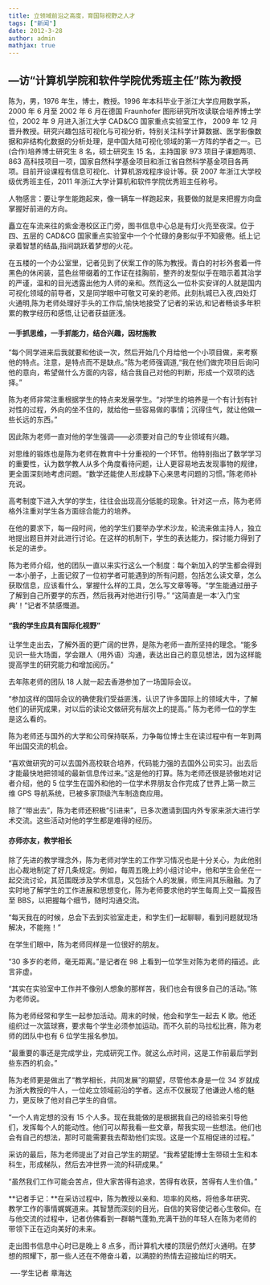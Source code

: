 ```yaml
---
title: 立领域前沿之高度，育国际视野之人才
tags: ["新闻"]
date: 2012-3-28
author: admin
mathjax: true
---
```


## —访“计算机学院和软件学院优秀班主任”陈为教授

陈为，男，1976 年生，博士，教授。1996 年本科毕业于浙江大学应用数学系，2000 年 6 月至 2002 年 6 月在德国 Fraunhofer 图形研究所攻读联合培养博士学位，2002 年 9 月进入浙江大学 CAD&CG 国家重点实验室工作， 2009 年 12 月晋升教授。研究兴趣包括可视化与可视分析，特别关注科学计算数据、医学影像数据和非结构化数据的分析处理，是中国大陆可视化领域的第一方阵的学者之一。已(合作)培养博士研究生 8 名，硕士研究生 15 名，主持国家 973 项目子课题两项、863 高科技项目一项，国家自然科学基金项目和浙江省自然科学基金项目各两项。目前开设课程有信息可视化、计算机游戏程序设计等。获 2007 年浙江大学校级优秀班主任，2011 年浙江大学计算机和软件学院优秀班主任称号。

人物感言：要让学生能跑起来，像一辆车一样跑起来，我要做的就是来把握方向盘掌握好前进的方向。

矗立在车流来往的紫金港校区正门旁，图书信息中心总是有灯火亮至夜深。位于四、五层的 CAD&CG 国家重点实验室中一个个忙碌的身影似乎不知疲倦。纸上记录着智慧的结晶,指间跳跃着梦想的火花。

在五楼的一个办公室里，记者见到了伏案工作的陈为教授。青白的衬衫外套着一件黑色的休闲装，蓝色丝带缀着的工作证在挂胸前，整齐的发型似乎在暗示着其治学的严谨，温和的目光透露出他为人师的亲和。然而这么一位朴实安详的人就是国内可视化领域的前导者，又是同学眼中可敬又可亲的老师。此刻杭城已入夜,四处灯火通明,陈为老师处理好手头的工作后,愉快地接受了记者的采访,和记者畅谈多年积累的教学经历和感悟,让记者获益匪浅。

#### 一手抓思维，一手抓能力，结合兴趣，因材施教

“每个同学进来后我就要和他谈一次，然后开始几个月给他一个小项目做，来考察他的特点。注意，是特点而不是缺点。”陈为老师强调道,“我在他们做完项目后询问他的意向，希望做什么方面的内容，结合我自己对他的判断，形成一个双项的选择。”

陈为老师非常注重根据学生的特点来发展学生。“对学生的培养是一个有计划有针对性的过程，外向的坐不住的，就给他一些容易做的事情；沉得住气，就让他做一些长远的东西。”

因此陈为老师一直对他的学生强调——必须要对自己的专业领域有兴趣。

对思维的锻炼也是陈为老师在教育中十分重视的一个环节。他特别指出了数学学习的重要性，认为数学教人从多个角度看待问题，让人更容易地去发现事物的规律，更全面深刻地考虑问题。“数学还能使人形成静下心来思考问题的习惯。”陈老师补充说。

高考制度下进入大学的学生，往往会出现高分低能的现象。针对这一点，陈为老师格外注重对学生各方面综合能力的培养。

在他的要求下，每一段时间，他的学生们要举办学术沙龙，轮流来做主持人，独立地提出题目并对此进行讨论。在这样的机制下，学生的表达能力，探讨能力得到了长足的进步。

陈为老师介绍，他的团队一直以来实行这么一个制度：每个新加入的学生都会得到一本小册子，上面记叙了一位初学者可能遇到的所有问题，包括怎么读文章，怎么获取信息，应该看什么，掌握什么样的工具，怎么写文章等等。“学生能通过册子了解到自己所要学的东西，然后我再对他进行引导。” “这简直是一本‘入门宝典’！”记者不禁感慨道。

#### “我的学生应具有国际化视野”

让学生走出去，了解外面的更广阔的世界，是陈为老师一直所坚持的理念。“能多见识一些大场面，学会跟人（用外语）沟通，表达出自己的意见想法，因为这样能提高学生的研究能力和增加阅历。”

去年陈老师的团队 18 人就一起去香港参加了一场国际会议。

“参加这样的国际会议的确使我们受益匪浅，认识了许多国际上的领域大牛，了解他们的研究成果，对以后的读论文做研究有层次上的提高。” 陈为老师一位的学生是这么看的。

陈为老师还与国外的大学和公司保持联系，力争每位博士生在读过程中有一年到两年出国交流的机会。

“喜欢做研究的可以去国外高校联合培养，代码能力强的去国外公司实习。出去后才能最快地把领域的最新信息传过来。”这是他的打算。陈为老师还很是骄傲地对记者介绍，他的 5 位学生在国外和他的一位学术界朋友合作完成了世界上第一款三维 GPS 导航系统，已被多家顶级汽车制造商应用。

除了“带出去”，陈为老师还积极“引进来”，已多次邀请到国内外专家来浙大进行学术交流。这些活动对他的学生都是难得的经历。

#### 亦师亦友，教学相长

除了先进的教学理念外，陈为老师对学生的工作学习情况也是十分关心，为此他别出心裁地制定了好几条规定。例如，每周五晚上的小组讨论中，他和学生会坐在一起交流讨论，其范围既涉及学术信息，又包括个人的发展，师生间其乐融融。为了实时地了解学生的工作进展和思想变化，陈为老师要求他的学生每周上交一篇报告至 BBS，以把握每个细节，随时沟通交流。

“每天我在的时候，总会下去到实验室走走，和学生们一起聊聊，看到问题就现场解决，不能拖！”

在学生们眼中，陈为老师同样是一位很好的朋友。

“30 多岁的老师，毫无距离。”是记者在 98 上看到一位学生对陈为老师的描述。此言非虚。

“其实在实验室中工作并不像别人想象的那样苦，我们也会有很多自己的活动。”陈为老师说。

陈为老师经常和学生一起参加活动。周末的时候，他会和学生一起去 K 歌。他还组织过一次篮球赛，要求每个学生必须参加运动。而不久前的马拉松比赛，陈为老师的团队中也有 6 位学生报名参加。

“最重要的事还是完成学业，完成研究工作。就这么点时间，这是工作前最后学到些东西的机会。”

陈为老师更是做出了“教学相长，共同发展”的期望，尽管他本身是一位 34 岁就成为浙大教授的牛人，一位屹立领域前沿的学者。这点不仅展现了他谦逊人格的魅力，更反映了他对自己学生的自信。

“一个人肯定想的没有 15 个人多。现在我能做的是根据我自己的经验来引导他们，发挥每个人的能动性。他们可以帮我看一些文章，帮我实现一些想法。他们也会有自己的想法，那时可能需要我去帮助他们实现。这是一个互相促进的过程。”

采访的最后，陈为老师提出了对自己学生的期望。“我希望能博士生带硕士生和本科生，形成梯队，然后去冲世界一流的科研成果。”

“虽然我们工作可能会苦点，但大家苦得有追求，苦得有收获，苦得有人生价值。”

**记者手记：**在采访过程中，陈为教授以亲和、坦率的风格，将他多年研究、教学工作的事情娓娓道来。其智慧而深刻的目光，自信的笑容使记者心生敬仰。在与他交流的过程中，记者仿佛看到一群朝气蓬勃,充满干劲的年轻人在陈为老师的带领下正在迈向美好的未来。

走出图书信息中心时已是晚上 8 点多，而计算机大楼的顶层仍然灯火通明。在梦想的照耀下，那一些人还在不倦奋斗着，以满腔的热情去迎接灿烂的明天。

​ —-学生记者 章海达
